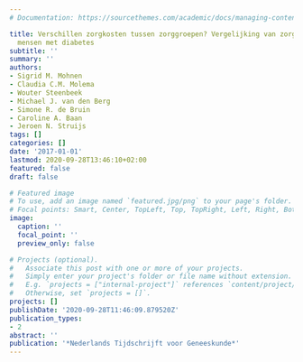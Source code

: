 ```yaml
---
# Documentation: https://sourcethemes.com/academic/docs/managing-content/

title: Verschillen zorgkosten tussen zorggroepen? Vergelijking van zorggroepen voor
  mensen met diabetes
subtitle: ''
summary: ''
authors:
- Sigrid M. Mohnen
- Claudia C.M. Molema
- Wouter Steenbeek
- Michael J. van den Berg
- Simone R. de Bruin
- Caroline A. Baan
- Jeroen N. Struijs
tags: []
categories: []
date: '2017-01-01'
lastmod: 2020-09-28T13:46:10+02:00
featured: false
draft: false

# Featured image
# To use, add an image named `featured.jpg/png` to your page's folder.
# Focal points: Smart, Center, TopLeft, Top, TopRight, Left, Right, BottomLeft, Bottom, BottomRight.
image:
  caption: ''
  focal_point: ''
  preview_only: false

# Projects (optional).
#   Associate this post with one or more of your projects.
#   Simply enter your project's folder or file name without extension.
#   E.g. `projects = ["internal-project"]` references `content/project/deep-learning/index.md`.
#   Otherwise, set `projects = []`.
projects: []
publishDate: '2020-09-28T11:46:09.879520Z'
publication_types:
- 2
abstract: ''
publication: '*Nederlands Tijdschrijft voor Geneeskunde*'
---
```

